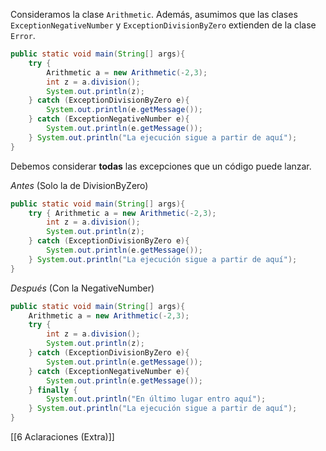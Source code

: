 
Consideramos la clase ``Arithmetic``. Además, asumimos que las clases ``ExceptionNegativeNumber`` y ``ExceptionDivisionByZero`` extienden de la clase ``Error``.

```java
public static void main(String[] args){
	try {
		Arithmetic a = new Arithmetic(-2,3);
		int z = a.division();
		System.out.println(z);
	} catch (ExceptionDivisionByZero e){
		System.out.println(e.getMessage());
	} catch (ExceptionNegativeNumber e){
		System.out.println(e.getMessage());
	} System.out.println("La ejecución sigue a partir de aquí");
}
```

Debemos considerar **todas** las excepciones que un código puede lanzar.

*Antes* (Solo la de DivisionByZero)
```java
public static void main(String[] args){
	try { Arithmetic a = new Arithmetic(-2,3);
		int z = a.division();
		System.out.println(z);
	} catch (ExceptionDivisionByZero e){
		System.out.println(e.getMessage());
	} System.out.println("La ejecución sigue a partir de aquí");
}
```

*Después* (Con la NegativeNumber)
```java
public static void main(String[] args){
	Arithmetic a = new Arithmetic(-2,3);
	try {
		int z = a.division();
		System.out.println(z);
	} catch (ExceptionDivisionByZero e){
		System.out.println(e.getMessage());
	} catch (ExceptionNegativeNumber e){
		System.out.println(e.getMessage());
	} finally {
		System.out.println("En último lugar entro aquí");
	} System.out.println("La ejecución sigue a partir de aquí");
}
```

[[6 Aclaraciones (Extra)]]